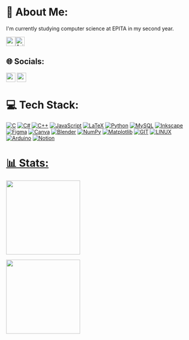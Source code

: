 # 💫 About Me:
I'm currently studying computer science at EPITA in my second year.


<a href="#"><img height=25 src="https://visitcount.itsvg.in/api?id=Nchpg&icon=0&color=0"/><img
  src="https://wakatime.com/badge/user/2dbdfe13-2059-44c8-95d4-e7dca9aafe16.svg"
  alt="Avinal WakaTime Activity"
  height=25
/></a>

## 🌐 Socials:
<a href="https://discord.gg/Nchpg#3801"><img height=25 src="https://img.shields.io/badge/Discord-%237289DA.svg?logo=discord&logoColor=white"/></a>
<a href="https://gitlab.com/Nchpg"><img height=25 src="https://img.shields.io/badge/Gitlab-%23FFA32D.svg?logo=gitlab&logoColor=white"/></a>



# 💻 Tech Stack:
<a href="#">![C](https://img.shields.io/badge/c-%2300599C.svg?style=for-the-badge&logo=c&logoColor=white)</a> <a href="#">![C#](https://img.shields.io/badge/c%23-%23239120.svg?style=for-the-badge&logo=c-sharp&logoColor=white)</a> <a href="#">![C++](https://img.shields.io/badge/c++-%2300599C.svg?style=for-the-badge&logo=c%2B%2B&logoColor=white)</a> <a href="#">![JavaScript](https://img.shields.io/badge/javascript-%23323330.svg?style=for-the-badge&logo=javascript&logoColor=%23F7DF1E)</a> <a href="#">![LaTeX](https://img.shields.io/badge/latex-%23008080.svg?style=for-the-badge&logo=latex&logoColor=white)</a> <a href="#">![Python](https://img.shields.io/badge/python-3670A0?style=for-the-badge&logo=python&logoColor=ffdd54)</a> <a href="#">![MySQL](https://img.shields.io/badge/mysql-%2300000f.svg?style=for-the-badge&logo=mysql&logoColor=white)</a> <a href="#">![Inkscape](https://img.shields.io/badge/Inkscape-e0e0e0?style=for-the-badge&logo=inkscape&logoColor=080A13)</a> <a href="#">![Figma](https://img.shields.io/badge/figma-%23F24E1E.svg?style=for-the-badge&logo=figma&logoColor=white)</a> <a href="#">![Canva](https://img.shields.io/badge/Canva-%2300C4CC.svg?style=for-the-badge&logo=Canva&logoColor=white)</a> <a href="#">![Blender](https://img.shields.io/badge/blender-%23F5792A.svg?style=for-the-badge&logo=blender&logoColor=white)</a> <a href="#">![NumPy](https://img.shields.io/badge/numpy-%23013243.svg?style=for-the-badge&logo=numpy&logoColor=white)</a> <a href="#">![Matplotlib](https://img.shields.io/badge/Matplotlib-%23ffffff.svg?style=for-the-badge&logo=Matplotlib&logoColor=black)</a> <a href="#">![GIT](https://img.shields.io/badge/Git-fc6d26?style=for-the-badge&logo=git&logoColor=white)</a> <a href="#">![LINUX](https://img.shields.io/badge/Linux-FCC624?style=for-the-badge&logo=linux&logoColor=black)</a> <a href="#">![Arduino](https://img.shields.io/badge/-Arduino-00979D?style=for-the-badge&logo=Arduino&logoColor=white)</a> <a href="#">![Notion](https://img.shields.io/badge/Notion-%23000000.svg?style=for-the-badge&logo=notion&logoColor=white)


# 📊 Stats:

<a href="#"><img height=200 align="center" src="https://github-readme-stats.vercel.app/api/top-langs?username=Nchpg&layout=compact&langs_count=6&card_width=320&theme=tokyonight&hide_border=true"/></a>

<a href="#"><img height=200 align="center" src="https://github-readme-stats.vercel.app/api/wakatime?username=Nchpg&layout=compact&langs_count=6&card_width=320&theme=tokyonight&hide_border=true" /></a>
